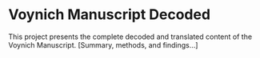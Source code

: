 # Voynich Manuscript Decoded
This project presents the complete decoded and translated content of the Voynich Manuscript.
[Summary, methods, and findings...]